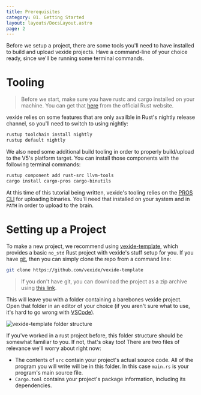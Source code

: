 ```yaml
---
title: Prerequisites
category: 01. Getting Started
layout: layouts/DocsLayout.astro
page: 2
---
```


Before we setup a project, there are some tools you'll need to have installed to build and upload vexide projects. Have a command-line of your choice ready, since we'll be running some terminal commands.

# Tooling

> Before we start, make sure you have rustc and cargo installed on your machine. You can get that [here](https://www.rust-lang.org/tools/install) from the official Rust website.

vexide relies on some features that are only availble in Rust's nightly release channel, so you'll need to switch to using nightly:

```sh
rustup toolchain install nightly
rustup default nightly
```

We also need some additional build tooling in order to properly build/upload to the V5's platform target. You can install those components with the following terminal commands:

```sh
rustup component add rust-src llvm-tools
cargo install cargo-pros cargo-binutils
```

At this time of this tutorial being written, vexide's tooling relies on the [PROS CLI](https://github.com/purduesigbots/pros-cli/releases) for uploading binaries. You'll need that installed on your system and in `PATH` in order to upload to the brain.

# Setting up a Project

To make a new project, we recommend using [vexide-template](https://github.com/vexide/vexide-template/), which provides a basic `no_std` Rust project with vexide's stuff setup for you. If you have [git](https://git-scm.com/), then you can simply clone the repo from a command line:

```sh
git clone https://github.com/vexide/vexide-template
```

> If you don't have git, you can download the project as a zip archive using [this link](https://github.com/vexide/vexide-template/archive/refs/heads/main.zip).

This will leave you with a folder containing a barebones vexide project. Open that folder in an editor of your choice (if you aren't sure what to use, it's hard to go wrong with [VSCode](https://code.visualstudio.com/)).

![vexide-template folder structure](/docs/vexide-template-structure.png)

If you've worked in a rust project before, this folder structure should be somewhat familiar to you. If not, that's okay too! There are two files of relevance we'll worry about right now:
- The contents of `src` contain your project's actual source code. All of the program you will write will be in this folder. In this case `main.rs` is your program's main source file.
- `Cargo.toml` contains your project's package information, including its dependencies.
